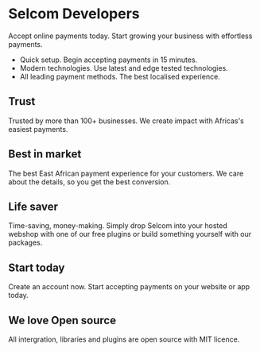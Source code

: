 # Selcom Developers

Accept online payments today. Start growing your business with effortless payments.


- Quick setup. Begin accepting payments in 15 minutes.
- Modern technologies. Use latest and edge tested technologies.
- All leading payment methods. The best localised experience.

## Trust

Trusted by more than 100+ businesses. We create impact with Africas's easiest payments.

## Best in market

The best East African payment experience for your customers. We care about the details, so you get the best conversion.

## Life saver

Time-saving, money-making. Simply drop Selcom into your hosted webshop with one of our free plugins or build something yourself with our packages.

## Start today

Create an account now. Start accepting payments on your website or app today. 

## We love Open source

All intergration, libraries and plugins are open source with MIT licence.
